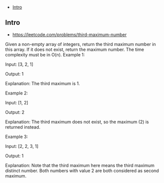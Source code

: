 - [Intro](#intro)

## Intro

- https://leetcode.com/problems/third-maximum-number

Given a non-empty array of integers, return the third maximum number in this array. If it does not exist, return the maximum number. The time complexity must be in O(n).
Example 1:

Input: [3, 2, 1]

Output: 1

Explanation: The third maximum is 1.

Example 2:

Input: [1, 2]

Output: 2

Explanation: The third maximum does not exist, so the maximum (2) is returned instead.

Example 3:

Input: [2, 2, 3, 1]

Output: 1

Explanation: Note that the third maximum here means the third maximum distinct number.
Both numbers with value 2 are both considered as second maximum.

